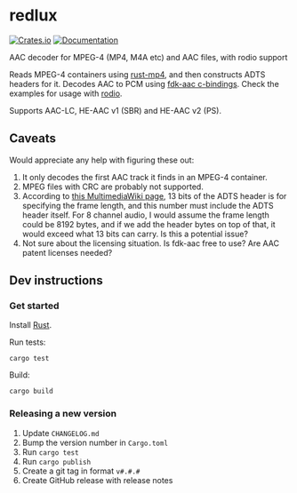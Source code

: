 # redlux

[![Crates.io](https://img.shields.io/crates/v/redlux.svg)](https://crates.io/crates/redlux)
[![Documentation](https://docs.rs/redlux/badge.svg)](https://docs.rs/redlux)

AAC decoder for MPEG-4 (MP4, M4A etc) and AAC files, with rodio support

Reads MPEG-4 containers using [rust-mp4](https://crates.io/crates/mp4), and then constructs ADTS headers for it. Decodes AAC to PCM using [fdk-aac c-bindings](https://crates.io/crates/fdk-aac). Check the examples for usage with [rodio](https://crates.io/crates/rodio).

Supports AAC-LC, HE-AAC v1 (SBR) and HE-AAC v2 (PS).

## Caveats
Would appreciate any help with figuring these out:
1. It only decodes the first AAC track it finds in an MPEG-4 container.
2. MPEG files with CRC are probably not supported.
3. According to [this MultimediaWiki page](https://wiki.multimedia.cx/index.php/ADTS), 13 bits of the ADTS header is for specifying the frame length, and this number must include the ADTS header itself. For 8 channel audio, I would assume the frame length could be 8192 bytes, and if we add the header bytes on top of that, it would exceed what 13 bits can carry. Is this a potential issue?
4. Not sure about the licensing situation. Is fdk-aac free to use? Are AAC patent licenses needed?

## Dev instructions

### Get started

Install [Rust](https://www.rust-lang.org).

Run tests:
```
cargo test
```

Build:
```
cargo build
```

### Releasing a new version

1. Update `CHANGELOG.md`
2. Bump the version number in `Cargo.toml`
3. Run `cargo test`
4. Run `cargo publish`
5. Create a git tag in format `v#.#.#`
6. Create GitHub release with release notes
